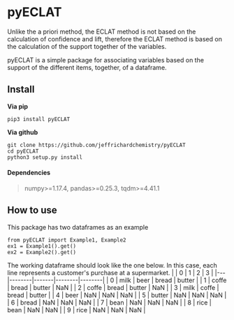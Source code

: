 # pyECLAT
Unlike the a priori method, the ECLAT method is not based on the calculation of confidence and lift, therefore the ECLAT method is based on the calculation of the support together of the variables.

pyECLAT is a simple package for associating variables based on the support of the different items, together, of a dataframe.

## Install
<b>Via pip</b>
```
pip3 install pyECLAT
```
<b>Via github</b>
```
git clone https://github.com/jeffrichardchemistry/pyECLAT
cd pyECLAT
python3 setup.py install
```
#### Dependencies
> numpy>=1.17.4, pandas>=0.25.3, tqdm>=4.41.1

## How to use
This package has two dataframes as an example
```
from pyECLAT import Example1, Example2
ex1 = Example1().get()
ex2 = Example2().get()
```
The working dataframe should look like the one below. In this case, each line represents a customer's purchase at a supermarket.
|   | 0      | 1     | 2      | 3      |
|---|--------|-------|--------|--------|
| 0 | milk   | beer  | bread  | butter |
| 1 | coffe  | bread | butter | NaN    |
| 2 | coffe  | bread | butter | NaN    |
| 3 | milk   | coffe | bread  | butter |
| 4 | beer   | NaN   | NaN    | NaN    |
| 5 | butter | NaN   | NaN    | NaN    |
| 6 | bread  | NaN   | NaN    | NaN    |
| 7 | bean   | NaN   | NaN    | NaN    |
| 8 | rice   | bean  | NaN    | NaN    |
| 9 | rice   | NaN   | NaN    | NaN    |

